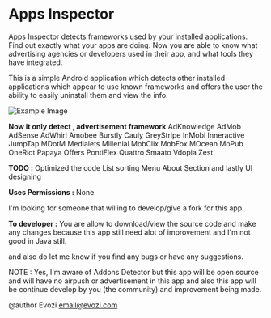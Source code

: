 Apps Inspector
===================
Apps Inspector detects frameworks used by your installed applications. Find out exactly what your apps are doing. Now you are able to know what advertising agencies or developers used in their app, and what tools they have integrated.

This is a simple Android application which detects other installed applications which appear to use known frameworks and offers the user the ability to easily uninstall them and view the info.

![Example Image][1]

**Now it only detect , advertisement framework**
AdKnowledge
AdMob
AdSense
AdWhirl
Amobee
Burstly
Cauly
GreyStripe
InMobi
Inneractive
JumpTap
MDotM
Medialets
Millenial
MobClix
MobFox
MOcean
MoPub
OneRiot
Papaya Offers
PontiFlex
Quattro
Smaato
Vdopia
Zest

**TODO :**
Optimized the code
List sorting
Menu
About Section
and lastly UI designing 

**Uses Permissions :**
None


I'm looking for someone that willing to develop/give a fork for this app.

**To developer :** 
You are allow to download/view the source code and make any changes because this app still need alot of improvement and I'm not good in Java still. 

and also do let me know if you find any bugs or have any suggestions.

NOTE : Yes, I'm aware of Addons Detector but this app will be open source and will have no airpush or advertisement in this app and also this app will be continue develop by you (the community) and improvement being made.

@author Evozi <email@evozi.com>

[1]: http://apps.evozi.com/static/images/git/apps-inspector.png
